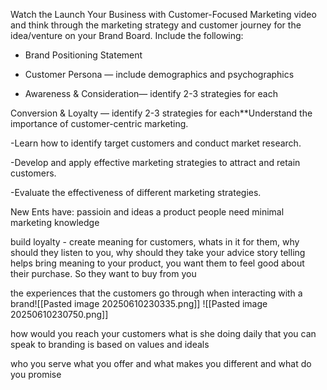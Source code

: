 
Watch the Launch Your Business with Customer-Focused Marketing video and think through the marketing strategy and customer journey for the idea/venture on your Brand Board. Include the following: 

- Brand Positioning Statement
    
- Customer Persona — include demographics and psychographics 
    
- Awareness & Consideration— identify 2-3 strategies for each

Conversion & Loyalty — identify 2-3 strategies for each**Understand the importance of customer-centric marketing. 

-Learn how to identify target customers and conduct market research.

-Develop and apply effective marketing strategies to attract and retain customers. 

-Evaluate the effectiveness of different marketing strategies.

New Ents have: passioin and ideas
a product people need
minimal marketing knowledge

build loyalty - create meaning for customers, whats in it for them, why should they listen to you, why should they take your advice
story telling helps bring meaning to your product, you want them to feel good about their purchase. So they want to buy from you

the experiences that the customers go through when interacting with a brand![[Pasted image 20250610230335.png]]
![[Pasted image 20250610230750.png]]

how would you reach your customers
what is she doing daily that you can speak to
branding is based on values and ideals

who you serve what you offer and what makes you different and what do you promise

